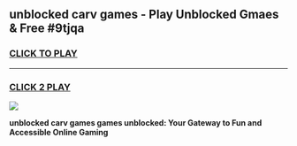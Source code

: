 
## unblocked carv games - Play Unblocked Gmaes & Free #9tjqa
<h3>
<a href="https://news.freeplayer.one?title=unblocked_carv_games&ref=26F">CLICK TO PLAY</a></h3>
<hr>

<h3>
<a href="https://news.freeplayer.one?title=unblocked_carv_games&ref=26F">CLICK 2 PLAY</a>
  
</h3>

<a href="https://news.freeplayer.one?title=unblocked_carv_games&ref=26F/"><img src="https://clearcache.store/games.png"></a>


**unblocked carv games games unblocked: Your Gateway to Fun and Accessible Online Gaming**
